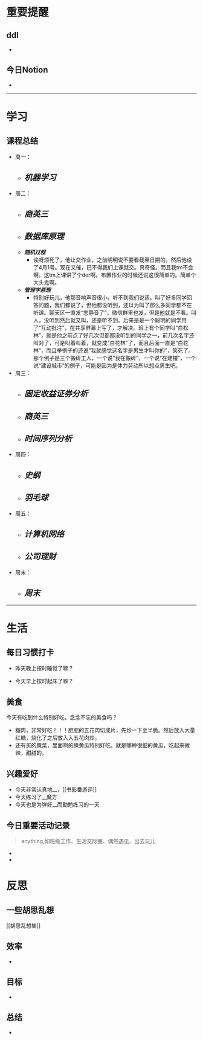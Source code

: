 # 重要提醒
## ddl
- 
## 今日Notion
- 
---
# 学习
## 课程总结
- 周一：
	- ***机器学习***
		- 
- 周二：
	- ***商英三***
		- 
	- ***数据库原理***
		- 
	- ***随机过程***
		- 诶呀烦死了，他让交作业，之前明明说不要看截至日期的，然后他设了4月1号。现在又催，巴不得我们上课就交。真奇怪。而且我tm不会啊。这tm上课讲了个der啊。布置作业的时候还说这很简单的。简单个大头鬼啊。
	- ***管理学原理***
		- 特别好玩儿，他那音响声音很小，听不到我们说话。叫了好多同学回答问题，我们都说了，但他都没听到，还以为叫了那么多同学都不在听课。聊天区一直发“您静音了”，微信群里也发，但是他就是不看。叫人，没听到然后就又叫，还是听不到。后来是是一个聪明的同学用了“互动批注”，在共享屏幕上写了，才解决。班上有个同学叫“白松林”，就是他之前点了好几次但都都没听到的同学之一，前几次名字还叫对了，可是叫着叫着，就变成“白花林”了，而且后面一直是“白花林”，而且举例子的还说“我就感觉这名字是男生才叫你的”，笑死了。那个例子是三个搬砖工人，一个说“我在搬砖”，一个说“在建楼”，一个说“建设城市”的例子，可能是因为是体力劳动所以想点男生吧。
- 周三：
	- ***固定收益证券分析***
		- 
	- ***商英三***
		- 
	- ***时间序列分析***
		- 
- 周四：
	- ***史纲***
		- 
	- ***羽毛球***
		- 
- 周五：
	- ***计算机网络***
		- 
	- ***公司理财***
		- 
- 周末：
	- ***周末***
		- 
---
# 生活
## 每日习惯打卡
- 昨天晚上按时睡觉了嘛？
>
- 今天早上按时起床了嘛？
>
## 美食
今天有吃到什么特别好吃，念念不忘的美食吗？
- 糖肉，非常好吃！！！肥肥的五花肉切成片，先炒一下至半脆。然后放入大量红糖，烧化了之后放入入五花肉炒。
- 还有买的腌菜，里面啊的腌黄瓜特别好吃。就是哪种很细的黄瓜，吃起来微辣，甜甜的。
## 兴趣爱好
- 今天非常认真地__，[[书影番游评]]
- 今天练习了__魔方
- 今天也是为弹好__而勤勉练习的一天
## 今日重要活动记录
>anything,如班级工作、生活交际圈、偶然遇见、出去玩儿
- 
- 
# 反思
## 一些胡思乱想
[[胡思乱想集]]
## 效率
- 
## 目标
- 
## 总结
- 